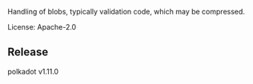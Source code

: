 Handling of blobs, typically validation code, which may be compressed.

License: Apache-2.0


## Release

polkadot v1.11.0
